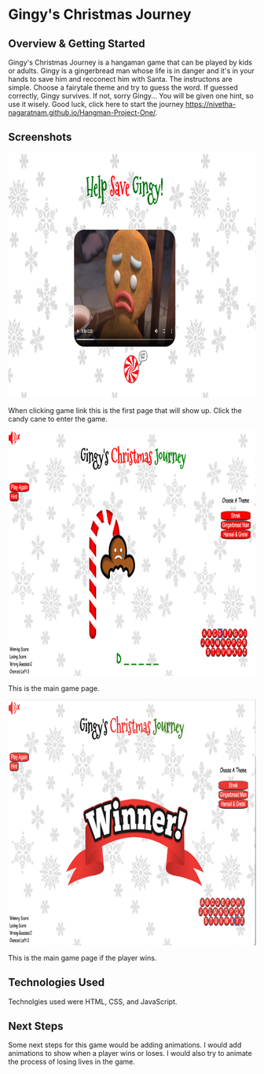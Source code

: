 # Gingy's Christmas Journey

## **Overview & Getting Started** 

Gingy's Christmas Journey is a hangaman game that can be played by kids or adults. Gingy is a gingerbread man whose life is in danger and it's in your hands to save
him and recconect him with Santa. The instructons are simple. Choose a fairytale theme and try to guess the word. If guessed correctly, Gingy survives. If not, 
sorry Gingy... You will be given one hint, so use it wisely. Good luck, click here to start the journey https://nivetha-nagaratnam.github.io/Hangman-Project-One/.

## **Screenshots** 

<img src="Screenshots/Screen Shot 2020-10-12 at 4.22.13 PM.png" alt="Game Home Page" width="800" height="500"/>

When clicking game link this is the first page that will show up. Click the candy cane to enter the game.

<img src="Screenshots/Screen Shot 2020-10-12 at 4.23.05 PM.png" alt="Game Page While Playing Game" width="800" height="500"/>

This is the main game page. 

<img src="Screenshots/Screen Shot 2020-10-12 at 4.23.31 PM.png" alt="Game Page When Player Wins" width="800" height="500"/>

This is the main game page if the player wins.

## **Technologies Used** 

Technolgies used were HTML, CSS, and JavaScript.

## **Next Steps** 

Some next steps for this game would be adding animations. I would add animations to show when a player wins or loses. I would also try to animate the process of 
losing lives in the game. 
